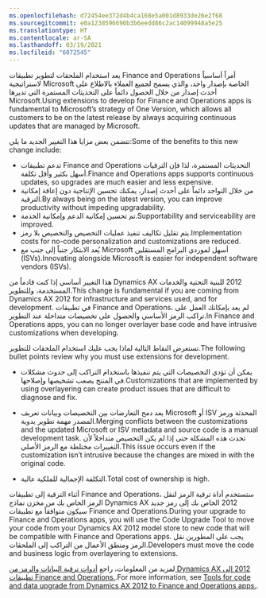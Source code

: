 ```yaml
---
ms.openlocfilehash: d72454ee372d4b4ca168e5a001d8933de26e2f68
ms.sourcegitcommit: e0a1238596690b3b6eedd86c2ac14099948a5e25
ms.translationtype: HT
ms.contentlocale: ar-SA
ms.lasthandoff: 03/19/2021
ms.locfileid: "6072545"
---
```

<span data-ttu-id="c66f0-101">يعد استخدام الملحقات لتطوير تطبيقات Finance and Operations أمراً أساسياً لاستراتيجية Microsoft الخاصة بإصدار واحد، والذي يسمح لجميع العملاء بالاطلاع على أحدث إصدار من خلال الحصول دائماً على التحديثات المستمرة التي تديرها Microsoft.</span><span class="sxs-lookup"><span data-stu-id="c66f0-101">Using extensions to develop for Finance and Operations apps is fundamental to Microsoft’s strategy of One Version, which allows all customers to be on the latest release by always acquiring continuous updates that are managed by Microsoft.</span></span> 

<span data-ttu-id="c66f0-102">تتضمن بعض مزايا هذا التغيير الجديد ما يلي:</span><span class="sxs-lookup"><span data-stu-id="c66f0-102">Some of the benefits to this new change include:</span></span> 

- <span data-ttu-id="c66f0-103">تدعم تطبيقات Finance and Operations التحديثات المستمرة، لذا فإن الترقيات أسهل بكثير وأقل تكلفة.</span><span class="sxs-lookup"><span data-stu-id="c66f0-103">Finance and Operations apps supports continuous updates, so upgrades are much easier and less expensive.</span></span> 
- <span data-ttu-id="c66f0-104">من خلال التواجد دائماً على أحدث إصدار، يمكنك تحسين الإنتاجية دون إعاقة إمكانية الترقية.</span><span class="sxs-lookup"><span data-stu-id="c66f0-104">By always being on the latest version, you can improve productivity without impeding upgradability.</span></span> 
- <span data-ttu-id="c66f0-105">تم تحسين إمكانية الدعم وإمكانية الخدمة.</span><span class="sxs-lookup"><span data-stu-id="c66f0-105">Supportability and serviceability are improved.</span></span> 
- <span data-ttu-id="c66f0-106">يتم تقليل تكاليف تنفيذ عمليات التخصيص والتخصيص بلا رمز.</span><span class="sxs-lookup"><span data-stu-id="c66f0-106">Implementation costs for no-code personalization and customizations are reduced.</span></span> 
- <span data-ttu-id="c66f0-107">يُعد الابتكار جنباً إلى جنب مع Microsoft أسهل لموردي البرامج المستقلين (ISVs).</span><span class="sxs-lookup"><span data-stu-id="c66f0-107">Innovating alongside Microsoft is easier for independent software vendors (ISVs).</span></span> 

<span data-ttu-id="c66f0-108">هذا التغيير أساسي إذا كنت قادماً من Dynamics AX ‏2012 للبنية التحتية والخدمات المستخدمة، وللتطوير.</span><span class="sxs-lookup"><span data-stu-id="c66f0-108">This change is fundamental if you are coming from Dynamics AX 2012 for infrastructure and services used, and for development.</span></span> <span data-ttu-id="c66f0-109">في تطبيقات Finance and Operations، لم يعد بإمكانك العمل على تراكب الرمز الأساسي والحصول على تخصيصات متداخلة عند التطوير.</span><span class="sxs-lookup"><span data-stu-id="c66f0-109">In Finance and Operations apps, you can no longer overlayer base code and have intrusive customizations when developing.</span></span> 

<span data-ttu-id="c66f0-110">تستعرض النقاط التالية لماذا يجب عليك استخدام الملحقات للتطوير.</span><span class="sxs-lookup"><span data-stu-id="c66f0-110">The following bullet points review why you must use extensions for development.</span></span> 

- <span data-ttu-id="c66f0-111">يمكن أن تؤدي التخصيصات التي يتم تنفيذها باستخدام التراكب إلى حدوث مشكلات في المنتج يصعب تشخيصها وإصلاحها.</span><span class="sxs-lookup"><span data-stu-id="c66f0-111">Customizations that are implemented by using overlayering can create product issues that are difficult to diagnose and fix.</span></span>
- <span data-ttu-id="c66f0-112">يعد دمج التعارضات بين التخصيصات وبيانات تعريف Microsoft أو ISV المحدثة ورمز المصدر مهمة تطوير يدوية.</span><span class="sxs-lookup"><span data-stu-id="c66f0-112">Merging conflicts between the customizations and the updated Microsoft or ISV metadata and source code is a manual development task.</span></span> <span data-ttu-id="c66f0-113">تحدث هذه المشكلة حتى إذا لم يكن التخصيص متداخلاً لأن التغييرات مختلطة مع الرمز الأصلي.</span><span class="sxs-lookup"><span data-stu-id="c66f0-113">This issue occurs even if the customization isn’t intrusive because the changes are mixed in with the original code.</span></span>

- <span data-ttu-id="c66f0-114">التكلفة الإجمالية للملكية عالية.</span><span class="sxs-lookup"><span data-stu-id="c66f0-114">Total cost of ownership is high.</span></span> 

<span data-ttu-id="c66f0-115">أثناء الترقية إلى تطبيقات Finance and Operations، ستستخدم أداة ترقية الرمز لنقل الرمز الخاص بك من مخزن نماذج Dynamics AX ‏2012 الخاص بك إلى رمز جديد سيكون متوافقاً مع تطبيقات Finance and Operations.</span><span class="sxs-lookup"><span data-stu-id="c66f0-115">During your upgrade to Finance and Operations apps, you will use the Code Upgrade Tool to move your code from your Dynamics AX 2012 model store to new code that will be compatible with Finance and Operations apps.</span></span> <span data-ttu-id="c66f0-116">يجب على المطورين نقل الرمز ومنطق الأعمال من التراكب إلى الملحقات.</span><span class="sxs-lookup"><span data-stu-id="c66f0-116">Developers must move the code and business logic from overlayering to extensions.</span></span> 

<span data-ttu-id="c66f0-117">لمزيد من المعلومات، راجع [أدوات ترقية البيانات والرمز من Dynamics AX ‏2012 إلى تطبيقات Finance and Operations.](https://docs.microsoft.com/learn/modules/tools-code-data-upgrade-ax-2012-finance-operations//?azure-portal=true).</span><span class="sxs-lookup"><span data-stu-id="c66f0-117">For more information, see [Tools for code and data upgrade from Dynamics AX 2012 to Finance and Operations apps.](https://docs.microsoft.com/learn/modules/tools-code-data-upgrade-ax-2012-finance-operations//?azure-portal=true).</span></span>

